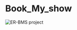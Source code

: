 # Book_My_show

![ER-BMS project](https://user-images.githubusercontent.com/67811423/222958347-c8729b1f-4943-4d21-b687-6fdef4ca8674.png)
